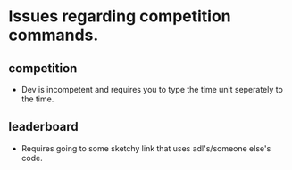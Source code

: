 # Issues regarding competition commands.

## competition

- Dev is incompetent and requires you to type the time unit seperately to the time.

## leaderboard

- Requires going to some sketchy link that uses adl's/someone else's code.


